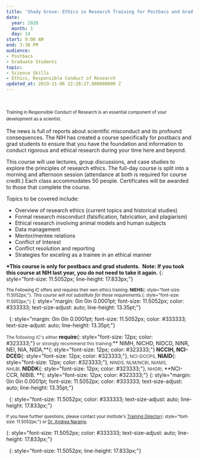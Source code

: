 ```yaml
---
title: 'Shady Grove: Ethics in Research Training for Postbacs and Grad Students'
date:
  year: 2020
  month: 1
  day: 14
start: 9:00 AM
end: 3:30 PM
audience:
- Postbacs
- Graduate Students
topic:
- Science Skills
- Ethics, Responsible Conduct of Research
updated_at: 2019-11-06 22:28:27.000000000 Z
---
```

 

<span style="font-size: 11.5052px; line-height: 17.833px;">Training in
Responsible Conduct of Research is an essential component of your
development as a scientist.</span>

The news is full of reports about scientific misconduct and its profound
consequences. The NIH has created a course specifically for postbacs and
grad students to ensure that you have the foundation and information to
conduct rigorous and ethical research during your time here and beyond.

This course will use lectures, group discussions, and case studies to
explore the principles of research ethics. The full-day course is split
into a morning and afternoon session (attendance at both is required for
course credit.) Each class accommodates 50 people. Certificates will be
awarded to those that complete the course.

Topics to be covered include:

* Overview of research ethics (current topics and historical studies)
* Formal research misconduct (falsification, fabrication, and
  plagiarism)
* Ethical research involving animal models and human subjects
* Data management
* Mentor/mentee relations
* Conflict of Interest
* Conflict resolution and reporting
* Strategies for exceling as a trainee in an ethical manner

**\*This course is only for postbacs and grad students.  Note: If you
took this course at NIH last year, you do not need to take it again.**
{: style="font-size: 11.5052px; line-height: 17.833px;"}

<span style="font-size: 8.5pt;">The Following IC offers and requires
their own ethics training: **<span style="font-size:
11.5052px;">NIEHS</span>**{: style="font-size: 11.5052px;"}. *<span
style="font-size: 11.5052px;">This course will not substitute for those
requirements.</span>*{: style="font-size: 11.5052px;"}</span>
{: style="margin: 0in 0in 0.0001pt; font-size: 11.5052px; color: #333333; text-size-adjust: auto; line-height: 13.35pt;"}

 
{: style="margin: 0in 0in 0.0001pt; font-size: 11.5052px; color: #333333; text-size-adjust: auto; line-height: 13.35pt;"}

<span style="font-size: 12px; color: #323333;">The following IC\'s
either </span>**require**{: style="font-size: 12px; color:
#323333;"}<span style="font-size: 12px; color: #323333;"> or strongly
recommend this training:</span>** NIMH, NICHD, NIDCD, NINR, NEI,
NIA, NIDA,**{: style="font-size: 12px; color: #323333;"}<span
style="font-size: 12px; color: #323333;"> </span>**NCCIH, NCI-DCEG**{:
style="font-size: 12px; color: #323333;"}<span style="font-size: 12px;
color: #323333;">, NCI-DCCPS, </span>**NIAID**{: style="font-size: 12px;
color: #323333;"}<span style="font-size: 12px; color: #323333;">, NINDS,
NLM/NCBI, NIAMS, NHLBI, </span>**NIDDK**{: style="font-size: 12px;
color: #323333;"}<span style="font-size: 12px; color: #323333;">,
NHGRI, </span>**NCI-CCR, NIBIB. **{: style="font-size: 12px; color:
#323333;"}
{: style="margin: 0in 0in 0.0001pt; font-size: 11.5052px; color: #333333; text-size-adjust: auto; line-height: 13.35pt;"}

 
{: style="font-size: 11.5052px; color: #333333; text-size-adjust: auto; line-height: 17.833px;"}

<span style="font-size: 8.5pt;">If you have further questions, please
contact your institute\'s [<span style="padding: 0in; font-size:
11.5052px; border: 1pt none windowtext;">Training Director</span>][1]{:
style="font-size: 11.5052px;"} or </span><span style="font-size:
11.5052px;"><span style="font-size: 11.5052px;"><span style="font-size:
8.5pt;"><span style="padding: 0in; font-size: 11.5052px; border: 1pt
none windowtext;">[Dr. Andrea
Naranjo](mailto:andrea.naranjo-erazo@nih.gov).</span></span> </span>    

</span>
{: style="font-size: 11.5052px; color: #333333; text-size-adjust: auto; line-height: 17.833px;"}

 
{: style="font-size: 11.5052px; line-height: 17.833px;"}



[1]: https://www.training.nih.gov/ic_contacts
